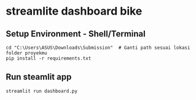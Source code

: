 # streamlite dashboard bike

## Setup Environment - Shell/Terminal
```
cd "C:\Users\ASUS\Downloads\Submission"  # Ganti path sesuai lokasi folder proyekmu
pip install -r requirements.txt
```

## Run steamlit app
```
streamlit run dashboard.py
```
